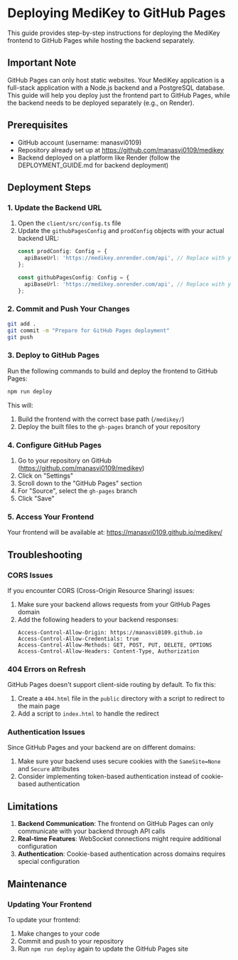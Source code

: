 # Deploying MediKey to GitHub Pages

This guide provides step-by-step instructions for deploying the MediKey frontend to GitHub Pages while hosting the backend separately.

## Important Note

GitHub Pages can only host static websites. Your MediKey application is a full-stack application with a Node.js backend and a PostgreSQL database. This guide will help you deploy just the frontend part to GitHub Pages, while the backend needs to be deployed separately (e.g., on Render).

## Prerequisites

- GitHub account (username: manasvi0109)
- Repository already set up at https://github.com/manasvi0109/medikey
- Backend deployed on a platform like Render (follow the DEPLOYMENT_GUIDE.md for backend deployment)

## Deployment Steps

### 1. Update the Backend URL

1. Open the `client/src/config.ts` file
2. Update the `githubPagesConfig` and `prodConfig` objects with your actual backend URL:
   ```typescript
   const prodConfig: Config = {
     apiBaseUrl: 'https://medikey.onrender.com/api', // Replace with your actual backend URL
   };

   const githubPagesConfig: Config = {
     apiBaseUrl: 'https://medikey.onrender.com/api', // Replace with your actual backend URL
   };
   ```

### 2. Commit and Push Your Changes

```bash
git add .
git commit -m "Prepare for GitHub Pages deployment"
git push
```

### 3. Deploy to GitHub Pages

Run the following commands to build and deploy the frontend to GitHub Pages:

```bash
npm run deploy
```

This will:
1. Build the frontend with the correct base path (`/medikey/`)
2. Deploy the built files to the `gh-pages` branch of your repository

### 4. Configure GitHub Pages

1. Go to your repository on GitHub (https://github.com/manasvi0109/medikey)
2. Click on "Settings"
3. Scroll down to the "GitHub Pages" section
4. For "Source", select the `gh-pages` branch
5. Click "Save"

### 5. Access Your Frontend

Your frontend will be available at:
https://manasvi0109.github.io/medikey/

## Troubleshooting

### CORS Issues

If you encounter CORS (Cross-Origin Resource Sharing) issues:

1. Make sure your backend allows requests from your GitHub Pages domain
2. Add the following headers to your backend responses:
   ```
   Access-Control-Allow-Origin: https://manasvi0109.github.io
   Access-Control-Allow-Credentials: true
   Access-Control-Allow-Methods: GET, POST, PUT, DELETE, OPTIONS
   Access-Control-Allow-Headers: Content-Type, Authorization
   ```

### 404 Errors on Refresh

GitHub Pages doesn't support client-side routing by default. To fix this:

1. Create a `404.html` file in the `public` directory with a script to redirect to the main page
2. Add a script to `index.html` to handle the redirect

### Authentication Issues

Since GitHub Pages and your backend are on different domains:

1. Make sure your backend uses secure cookies with the `SameSite=None` and `Secure` attributes
2. Consider implementing token-based authentication instead of cookie-based authentication

## Limitations

1. **Backend Communication**: The frontend on GitHub Pages can only communicate with your backend through API calls
2. **Real-time Features**: WebSocket connections might require additional configuration
3. **Authentication**: Cookie-based authentication across domains requires special configuration

## Maintenance

### Updating Your Frontend

To update your frontend:

1. Make changes to your code
2. Commit and push to your repository
3. Run `npm run deploy` again to update the GitHub Pages site
